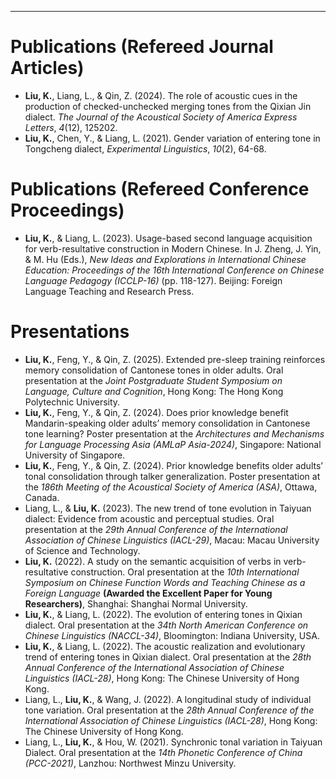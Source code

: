 ---
# Publications (Refereed Journal Articles)
* **Liu, K.**, Liang, L., & Qin, Z. (2024). The role of acoustic cues in the production of checked-unchecked merging tones from the Qixian Jin dialect. *The Journal of the Acoustical Society of America Express Letters*, *4*(12), 125202.
* **Liu, K.**, Chen, Y., & Liang, L. (2021). Gender variation of entering tone in Tongcheng dialect, *Experimental Linguistics*, *10*(2), 64-68.

Publications (Refereed Conference Proceedings)
======
* **Liu, K.**, & Liang, L. (2023). Usage-based second language acquisition for verb-resultative construction in Modern Chinese. In J. Zheng, J. Yin, & M. Hu (Eds.), *New Ideas and Explorations in International Chinese Education: Proceedings of the 16th International Conference on Chinese Language Pedagogy (ICCLP-16)* (pp. 118-127). Beijing: Foreign Language Teaching and Research Press. 

Presentations
======
* **Liu, K.**, Feng, Y., & Qin, Z. (2025). Extended pre-sleep training reinforces memory consolidation of Cantonese tones in older adults. Oral presentation at the *Joint Postgraduate Student Symposium on Language, Culture and Cognition*, Hong Kong: The Hong Kong Polytechnic University.
* **Liu, K.**, Feng, Y., & Qin, Z. (2024). Does prior knowledge benefit Mandarin-speaking older adults’ memory consolidation in Cantonese tone learning? Poster presentation at the *Architectures and Mechanisms for Language Processing Asia (AMLaP Asia-2024)*, Singapore: National University of Singapore.
* **Liu, K.**, Feng, Y., & Qin, Z. (2024). Prior knowledge benefits older adults’ tonal consolidation through talker generalization. Poster presentation at the *186th Meeting of the Acoustical Society of America (ASA)*, Ottawa, Canada.
* Liang, L., & **Liu, K.** (2023). The new trend of tone evolution in Taiyuan dialect: Evidence from acoustic and perceptual studies. Oral presentation at the *29th Annual Conference of the International Association of Chinese Linguistics (IACL-29)*, Macau: Macau University of Science and Technology.
* **Liu, K.** (2022). A study on the semantic acquisition of verbs in verb-resultative construction. Oral presentation at the *10th International Symposium on Chinese Function Words and Teaching Chinese as a Foreign Language* **(Awarded the Excellent Paper for Young Researchers)**, Shanghai: Shanghai Normal University.
* **Liu, K.**, & Liang, L. (2022). The evolution of entering tones in Qixian dialect. Oral presentation at the *34th North American Conference on Chinese Linguistics (NACCL-34)*, Bloomington: Indiana University, USA.
* **Liu, K.**, & Liang, L. (2022). The acoustic realization and evolutionary trend of entering tones in Qixian dialect. Oral presentation at the *28th Annual Conference of the International Association of Chinese Linguistics (IACL-28)*, Hong Kong: The Chinese University of Hong Kong. 
* Liang, L., **Liu, K.**, & Wang, J. (2022). A longitudinal study of individual tone variation. Oral presentation at the *28th Annual Conference of the International Association of Chinese Linguistics (IACL-28)*, Hong Kong: The Chinese University of Hong Kong.
* Liang, L., **Liu, K.**, & Hou, W. (2021). Synchronic tonal variation in Taiyuan Dialect. Oral presentation at the *14th Phonetic Conference of China (PCC-2021)*, Lanzhou: Northwest Minzu University. 

